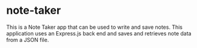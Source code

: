 # note-taker
This is a Note Taker app that can be used to write and save notes. This application uses an Express.js back end and saves and retrieves note data from a JSON file.
